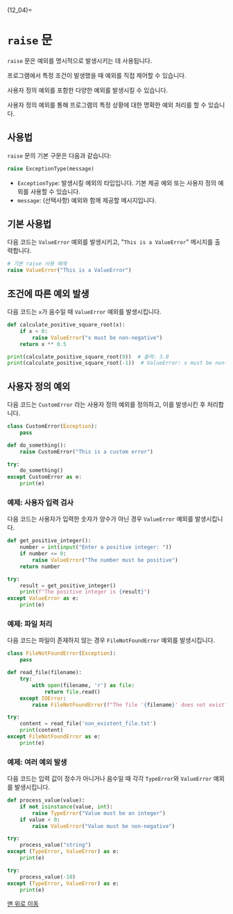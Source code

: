(12_04)=
# `raise` 문

`raise` 문은 예외를 명시적으로 발생시키는 데 사용됩니다. 

프로그램에서 특정 조건이 발생했을 때 예외를 직접 제어할 수 있습니다. 

사용자 정의 예외를 포함한 다양한 예외를 발생시킬 수 있습니다. 

사용자 정의 예외를 통해 프로그램의 특정 상황에 대한 명확한 예외 처리를 할 수 있습니다.

## 사용법

`raise` 문의 기본 구문은 다음과 같습니다:

```python
raise ExceptionType(message)
```

- `ExceptionType`: 발생시킬 예외의 타입입니다. 기본 제공 예외 또는 사용자 정의 예외를 사용할 수 있습니다.
- `message`: (선택사항) 예외와 함께 제공할 메시지입니다.

## 기본 사용법

다음 코드는 `ValueError` 예외를 발생시키고, "`This is a ValueError`"  메시지를 출력합니다.

```python
# 기본 raise 사용 예제
raise ValueError("This is a ValueError")
```

## 조건에 따른 예외 발생

다음 코드는 `x`가 음수일 때 `ValueError` 예외를 발생시킵니다.

```python
def calculate_positive_square_root(x):
    if x < 0:
        raise ValueError("x must be non-negative")
    return x ** 0.5

print(calculate_positive_square_root(9))  # 출력: 3.0
print(calculate_positive_square_root(-1))  # ValueError: x must be non-negative
```

## 사용자 정의 예외

다음 코드는 `CustomError` 라는 사용자 정의 예외를 정의하고, 이를 발생시킨 후 처리합니다.

```python
class CustomError(Exception):
    pass

def do_something():
    raise CustomError("This is a custom error")

try:
    do_something()
except CustomError as e:
    print(e)
```

### 예제: 사용자 입력 검사

다음 코드는 사용자가 입력한 숫자가 양수가 아닌 경우 `ValueError` 예외를 발생시킵니다.


```python
def get_positive_integer():
    number = int(input("Enter a positive integer: "))
    if number <= 0:
        raise ValueError("The number must be positive")
    return number

try:
    result = get_positive_integer()
    print(f"The positive integer is {result}")
except ValueError as e:
    print(e)
```
###  예제: 파일 처리

다음 코드는 파일이 존재하지 않는 경우 `FileNotFoundError` 예외를 발생시킵니다.

```python
class FileNotFoundError(Exception):
    pass

def read_file(filename):
    try:
        with open(filename, 'r') as file:
            return file.read()
    except IOError:
        raise FileNotFoundError(f"The file '{filename}' does not exist")

try:
    content = read_file('non_existent_file.txt')
    print(content)
except FileNotFoundError as e:
    print(e)
```

### 예제: 여러 예외 발생

다음 코드는 입력 값이 정수가 아니거나 음수일 때 각각 `TypeError`와 `ValueError` 예외를 발생시킵니다.

```python
def process_value(value):
    if not isinstance(value, int):
        raise TypeError("Value must be an integer")
    if value < 0:
        raise ValueError("Value must be non-negative")

try:
    process_value("string")
except (TypeError, ValueError) as e:
    print(e)

try:
    process_value(-10)
except (TypeError, ValueError) as e:
    print(e)
```

[맨 위로 이동](12_04)

